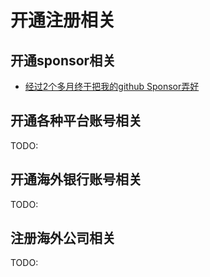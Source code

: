 # 开通注册相关

## 开通sponsor相关
- [经过2个多月终于把我的github Sponsor弄好](<Docs/开通sponsor相关/经过2个多月终于把我的github Sponsor弄好.md>)

## 开通各种平台账号相关
TODO:

## 开通海外银行账号相关
TODO:

## 注册海外公司相关

TODO:
